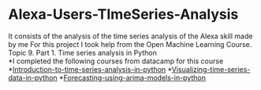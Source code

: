# Alexa-Users-TImeSeries-Analysis
It consists of the analysis of the time series analysis of the Alexa skill made by me 
For this project I took help from the Open Machine Learning Course. Topic 9. Part 1. Time series analysis in Python<br>
*I completed the following courses from datacamp for this course
  *[Introduction-to-time-series-analysis-in-python](https://www.datacamp.com/courses/introduction-to-time-series-analysis-in-python)
  *[Visualizing-time-series-data-in-python](https://www.datacamp.com/courses/visualizing-time-series-data-in-python)
  *[Forecasting-using-arima-models-in-python](https://www.datacamp.com/courses/forecasting-using-arima-models-in-python)
